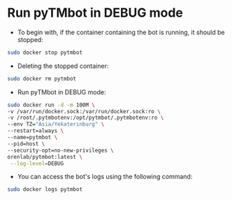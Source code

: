 # Run pyTMbot in DEBUG mode

- To begin with, if the container containing the bot is running, it should be stopped:

```bash
sudo docker stop pytmbot
```

- Deleting the stopped container:

```bash
sudo docker rm pytmbot
```

- Run pyTMbot in DEBUG mode:

```bash
sudo docker run -d -m 100M \
-v /var/run/docker.sock:/var/run/docker.sock:ro \
-v /root/.pytmbotenv:/opt/pytmbot/.pytmbotenv:ro \
--env TZ="Asia/Yekaterinburg" \
--restart=always \
--name=pytmbot \
--pid=host \
--security-opt=no-new-privileges \
orenlab/pytmbot:latest \
 --log-level=DEBUG
```

- You can access the bot's logs using the following command:

```bash
sudo docker logs pytmbot
```
